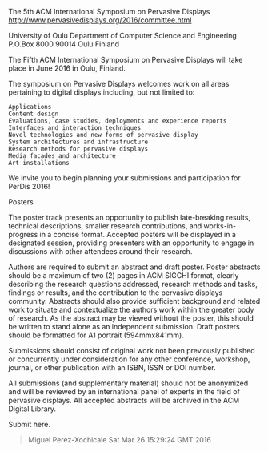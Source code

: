 The 5th ACM International Symposium on Pervasive Displays
http://www.pervasivedisplays.org/2016/committee.html


University of Oulu
Department of Computer Science and Engineering
P.O.Box 8000
90014 Oulu
Finland


The Fifth ACM International Symposium on Pervasive Displays will take place in
June 2016 in Oulu, Finland. 

 The symposium on Pervasive Displays welcomes work
on all areas pertaining to digital displays including, but not limited to:

    Applications
    Content design
    Evaluations, case studies, deployments and experience reports
    Interfaces and interaction techniques
    Novel technologies and new forms of pervasive display
    System architectures and infrastructure
    Research methods for pervasive displays
    Media facades and architecture
    Art installations

We invite you to begin planning your submissions and participation for PerDis 2016! 



Posters

The poster track presents an opportunity to publish late-breaking results,
technical descriptions, smaller research contributions, and works-in-progress in
a concise format. Accepted posters will be displayed in a designated session,
providing presenters with an opportunity to engage in discussions with other
attendees around their research.


Authors are required to submit an abstract and draft poster. Poster abstracts
should be a maximum of two (2) pages in ACM SIGCHI format, clearly describing
the research questions addressed, research methods and tasks, findings or
results, and the contribution to the pervasive displays community. Abstracts
should also provide sufficient background and related work to situate and
contextualize the authors work within the greater body of research. As the
abstract may be viewed without the poster, this should be written to stand alone
as an independent submission. Draft posters should be formatted for A1 portrait
(594mmx841mm).

Submissions should consist of original work not been previously published or
concurrently under consideration for any other conference, workshop, journal, or
other publication with an ISBN, ISSN or DOI number.

All submissions (and supplementary material) should not be anonymized and will
be reviewed by an international panel of experts in the field of pervasive
displays. All accepted abstracts will be archived in the ACM Digital Library.

Submit here.


 
> Miguel Perez-Xochicale 
> Sat Mar 26 15:29:24 GMT 2016



